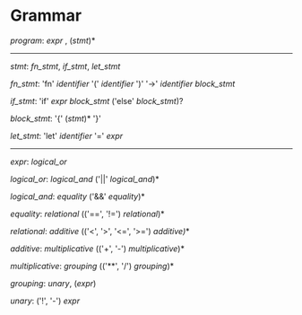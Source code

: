 # Grammar


_program_: _expr_ , (_stmt_)*

---

_stmt_: _fn_stmt_, _if_stmt_, _let_stmt_

_fn_stmt_: 'fn' _identifier_ '(' _identifier_ ')' '->' _identifier_ _block_stmt_

_if_stmt_: 'if' _expr_ _block_stmt_ ('else' _block_stmt_)?

_block_stmt_: '{' (_stmt_)* '}'

_let_stmt_: 'let' _identifier_ '=' _expr_

---

_expr_: _logical_or_

_logical_or_: _logical_and_ ('||' _logical_and_)*

_logical_and_: _equality_ ('&&' _equality_)*

_equality_: _relational_ (('==', '!=') _relational_)*

_relational_: _additive_ (('<', '>', '<=', '>=') _additive)_*

_additive_: _multiplicative_ (('+', '-') _multiplicative_)*

_multiplicative_: _grouping_ (('**', '/') _grouping_)*

_grouping_: _unary_, (_expr_)

_unary_: ('!', '-') _expr_
